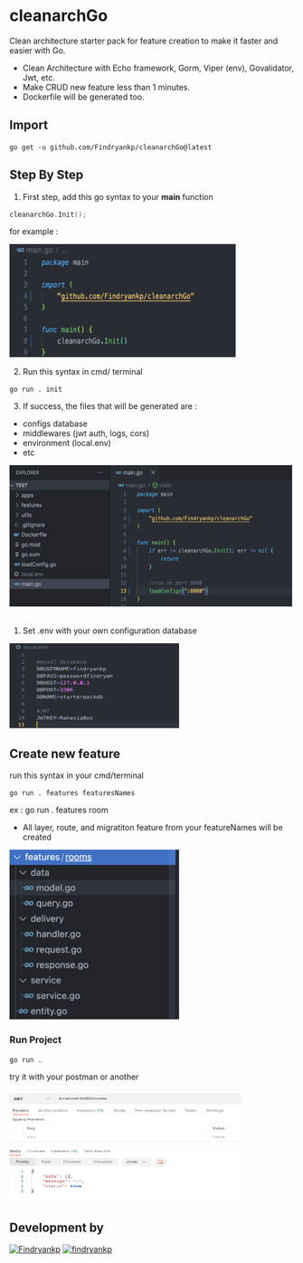 # cleanarchGo
Clean architecture starter pack for feature creation to make it faster and easier with Go.
* Clean Architecture with Echo framework, Gorm, Viper (env), Govalidator, Jwt, etc.
* Make CRUD new feature less than 1 minutes.
* Dockerfile will be generated too.

## Import
```shell
go get -u github.com/Findryankp/cleanarchGo@latest
```

## Step By Step
1. First step, add this go syntax to your **main** function
```go
cleanarchGo.Init();
```
for example :
<br/>
<div align="left">
  <a href="https://github.com/othneildrew/Best-README-Template">
    <img src="images/01.png" alt="Logo" height="200" width="400">
  </a>
</div>

2. Run this syntax in cmd/ terminal
```shell
go run . init
```

3. If success, the files that will be generated are :
* configs database
* middlewares (jwt auth, logs, cors)
* environment (local.env)
* etc
<div align="left">
  <a href="https://github.com/othneildrew/Best-README-Template">
    <img src="images/02.png" alt="Logo" height="250" width="500">
  </a>
</div>  
<br/>

1. Set .env with your own configuration database

<div align="left">
  <a href="https://github.com/othneildrew/Best-README-Template">
    <img src="images/04.png" alt="Logo" height="150" width="300">
  </a>
</div>

## Create new feature
run this syntax in your cmd/terminal
```shell
go run . features featuresNames
```
ex : go run . features room

* All layer, route, and migratiton feature from your featureNames will be created
<div align="left">
  <a href="https://github.com/othneildrew/Best-README-Template">
    <img src="images/03.png" alt="Logo" height="300" width="300">
  </a>
</div>

### Run Project
```shell
go run .
```

try it with your postman or another
<div align="left">
  <a href="https://github.com/othneildrew/Best-README-Template">
    <img src="images/05.png" alt="Logo" height="200" width="410">
  </a>
</div>

## Development by
[![Findryankp](https://img.shields.io/badge/Findryankp-grey?style=for-the-badge&logo=github&logoColor=white)](https://github.com/Findryankp)
[![findryankp](https://img.shields.io/badge/findryankp-blue?style=for-the-badge&logo=linkedin&logoColor=white)](https://www.linkedin.com/in/Findryankp/)
